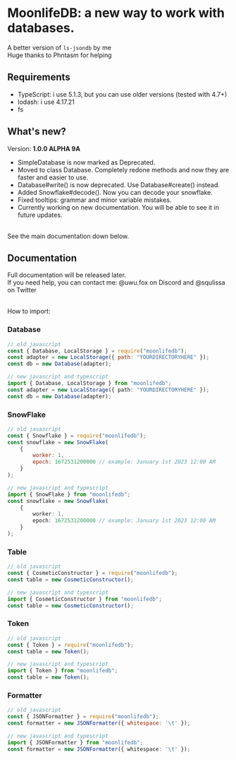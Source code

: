 # MoonlifeDB: a new way to work with databases.

A better version of `ls-jsondb` by me <br />
Huge thanks to Phntasm for helping <br />

## Requirements

+ TypeScript: i use 5.1.3, but you can use older versions (tested with 4.7+) <br />
+ lodash: i use 4.17.21 <br />
+ fs <br />

## What's new?

Version: **1.0.0 ALPHA 9A** <br />
+ SimpleDatabase is now marked as Deprecated.<br />
+ Moved to class Database. Completely redone methods and now they are faster and easier to use.<br />
+ Database#write() is now deprecated. Use Database#create() instead.<br />
+ Added Snowflake#decode(). Now you can decode your snowflake.<br />
+ Fixed tooltips: grammar and minor variable mistakes.<br />
+ Currently working on new documentation. You will be able to see it in future updates.<br /><br />

See the main documentation down below. <br />

## Documentation

Full documentation will be released later. <br />
If you need help, you can contact me: @uwu.fox on Discord and @squlissa on Twitter <br /><br />

How to import: <br />

### Database

```js
// old javascript
const { Database, LocalStorage } = require("moonlifedb");
const adapter = new LocalStorage({ path: "YOURDIRECTORYHERE" });
const db = new Database(adapter);
```

```ts
// new javascript and typescript
import { Database, LocalStorage } from "moonlifedb";
const adapter = new LocalStorage({ path: "YOURDIRECTORYHERE" });
const db = new Database(adapter);
```

### SnowFlake

```js
// old javascript
const { Snowflake } = require("moonlifedb");
const snowflake = new SnowFlake(
    {
        worker: 1,
        epoch: 1672531200000 // example: January 1st 2023 12:00 AM
    }
);
```

```ts
// new javascript and typescript
import { SnowFlake } from "moonlifedb";
const snowflake = new SnowFlake(
    {
        worker: 1,
        epoch: 1672531200000 // example: January 1st 2023 12:00 AM
    }
);
```

### Table

```js
// old javascript
const { CosmeticConstructor } = require("moonlifedb");
const table = new CosmeticConstructor();
```

```ts
// new javascript and typescript
import { CosmeticConstructor } from "moonlifedb";
const table = new CosmeticConstructor();
```

### Token

```js
// old javascript
const { Token } = require("moonlifedb");
const table = new Token();
```

```ts
// new javascript and typescript
import { Token } from "moonlifedb";
const table = new Token();
```

### Formatter

```js
// old javascript
const { JSONFormatter } = require("moonlifedb");
const formatter = new JSONFormatter({ whitespace: '\t' });
```

```ts
// new javascript and typescript
import { JSONFormatter } from "moonlifedb";
const formatter = new JSONFormatter({ whitespace: '\t' });
```